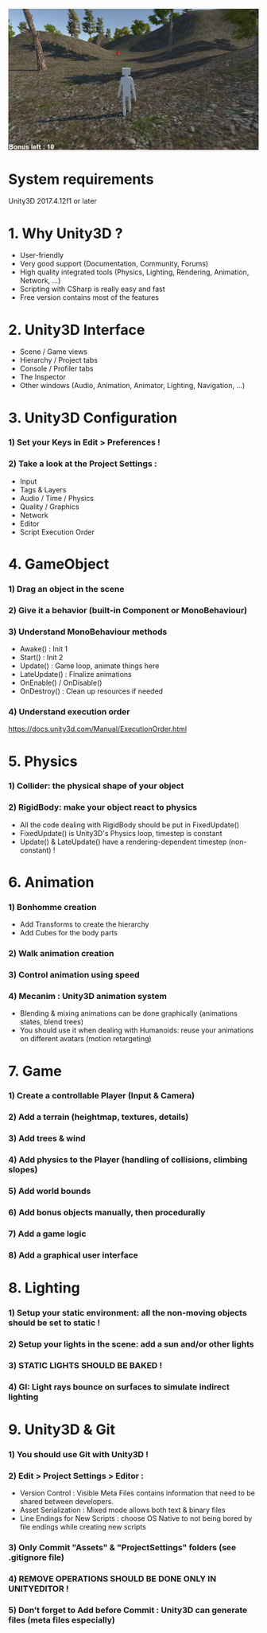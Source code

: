 ![alt text](Unity3D_Tutorial.png)


# System requirements
Unity3D 2017.4.12f1 or later


# 1. Why Unity3D ?
- User-friendly
- Very good support (Documentation, Community, Forums)
- High quality integrated tools (Physics, Lighting, Rendering, Animation, Network, ...)
- Scripting with CSharp is really easy and fast
- Free version contains most of the features


# 2. Unity3D Interface
- Scene / Game views
- Hierarchy / Project tabs
- Console / Profiler tabs
- The Inspector
- Other windows (Audio, Animation, Animator, Lighting, Navigation, ...)


# 3. Unity3D Configuration
### 1) Set your Keys in Edit > Preferences !
### 2) Take a look at the Project Settings :
- Input
- Tags & Layers
- Audio / Time / Physics
- Quality / Graphics
- Network
- Editor
- Script Execution Order


# 4. GameObject
### 1) Drag an object in the scene
### 2) Give it a behavior (built-in Component or MonoBehaviour)
### 3) Understand MonoBehaviour methods
- Awake() : Init 1
- Start() : Init 2
- Update() : Game loop, animate things here
- LateUpdate() : Finalize animations
- OnEnable() / OnDisable()
- OnDestroy() : Clean up resources if needed
### 4) Understand execution order
https://docs.unity3d.com/Manual/ExecutionOrder.html


# 5. Physics
### 1) Collider: the physical shape of your object
### 2) RigidBody: make your object react to physics
- All the code dealing with RigidBody should be put in FixedUpdate()
- FixedUpdate() is Unity3D's Physics loop, timestep is constant
- Update() & LateUpdate() have a rendering-dependent timestep (non-constant) !


# 6. Animation
### 1) Bonhomme creation
- Add Transforms to create the hierarchy
- Add Cubes for the body parts
### 2) Walk animation creation
### 3) Control animation using speed
### 4) Mecanim : Unity3D animation system
- Blending & mixing animations can be done graphically (animations states, blend trees)
- You should use it when dealing with Humanoids: reuse your animations on different avatars (motion retargeting)


# 7. Game
### 1) Create a controllable Player (Input & Camera)
### 2) Add a terrain (heightmap, textures, details)
### 3) Add trees & wind
### 4) Add physics to the Player (handling of collisions, climbing slopes)
### 5) Add world bounds
### 6) Add bonus objects manually, then procedurally
### 7) Add a game logic
### 8) Add a graphical user interface


# 8. Lighting
### 1) Setup your static environment: all the non-moving objects should be set to static !
### 2) Setup your lights in the scene: add a sun and/or other lights
### 3) STATIC LIGHTS SHOULD BE BAKED !
### 4) GI: Light rays bounce on surfaces to simulate indirect lighting


# 9. Unity3D & Git
### 1) You should use Git with Unity3D !
### 2) Edit > Project Settings > Editor : 
- Version Control : Visible Meta Files contains information that need to be shared between developers.
- Asset Serialization : Mixed mode allows both text & binary files
- Line Endings for New Scripts : choose OS Native to not being bored by file endings while creating new scripts
### 3) Only Commit "Assets" & "ProjectSettings" folders (see .gitignore file)
### 4) REMOVE OPERATIONS SHOULD BE DONE ONLY IN UNITYEDITOR !
### 5) Don’t forget to Add before Commit : Unity3D can generate files (meta files especially)
